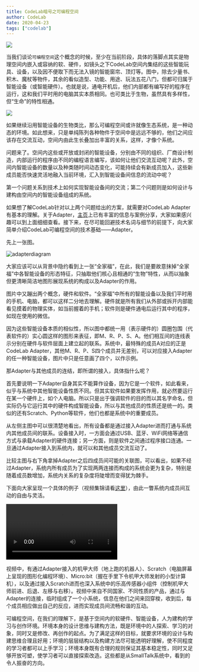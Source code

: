 ```yaml
---
title: CodeLab暗号之可编程空间
author: CodeLab
date: 2020-04-23
tags: ["codelab"]
---
```


<img class="img-responsive" src="/img/CodeLabSpace.png" />

当我们谈论`可编程空间`这个概念的时候，至少在当前阶段，具体的落脚点其实是物理空间内嵌入或容纳的软、硬件，如镜头之下CodeLab空间内集结的这些智能玩具、设备，以及因不便取下而无法入镜的智能窗帘、顶灯等。图中，除去少量书、积木、魔杖等物件，其余的看似造型、功能、用途、玩法五花八门，但都可归属于智能设备（或智能硬件）。也就是说，通电开机后，他们内部都有编写好的程序在运行，这和我们平时用的电脑其实本质相同。也可类比于生物，虽然具有多样性，但“生命”的特性相通。

<img class="img-responsive" src="/img/adapter_party.jpeg" />

如果继续沿用智能设备的生物类比，那么可编程空间或许就像生态系统，是一种动态的环境。如此想来，只是单纯陈列各种物件于空间中是远远不够的，他们之间应该存在交流互动，空间内由此生长叠加出丰富的关系，这样，才像个系统。

<!--more-->

问题来了。空间内这些或开放或封闭的智能设备，分别由不同的组织、厂商设计制造，内部运行的程序由不同的编程语言编写，该如何让他们交流互动呢？此外，空间内智能设备的数量以及种类随时间动态变化，可能持续会有新成员加入，这些新成员能否快速灵活地融入当前环境，汇入到智能设备间信息的流动中呢？

第一个问题关系到技术上如何实现智能设备间的交流；第二个问题则是如何设计与建构由空间内的智能设备组成的系统。

如果想了解CodeLab针对以上两个问题给出的方案，就需要对CodeLab Adapter有基本的理解。关于Adapter，[主页](https://codelab-adapter-docs.codelab.club/)上已有丰富的信息与案例分享，大家如果感兴趣可以到上面细细查看。接下来，在尽可能回避技术名词与细节的前提下，向大家简单介绍CodeLab可编程空间的技术基础——Adapter。

先上一张图。

![adapterdiagram](/img/adapterdiagram.PNG)

大家应该可以从背景中隐约看到上一张“全家福”，在此，我们是要故意抹掉“全家福”中各智能设备的形态特征，只抽取他们核心且相通的“生物”特性，从而以抽象但更清晰简洁地图形展现系统的构成以及Adapter的作用。

图片中又蹦出两个概念，硬件和软件。“全家福”中所有的智能设备以及我们平时用的手机、电脑，都可以这样二分地去理解。硬件就是所有我们从外部或拆开内部能看见摸着的物理实体，如当前握着的手机；软件则是硬件通电后运行其中的程序，如现在使用的微信。

因为这些智能设备本质的相似性，所以图中都统一用（表示硬件的）圆圈包围（代表软件的）实心圆这样的图形来表征，即M、R、P、S、A。他们相互间的连线表示分别在硬件与软件层面上建立起的联系。系统中，最特殊的成员A对应的正是CodeLab Adapter，其他M、R、P、S四个成员并无差别，可以对应接入Adapter的任一种智能设备，图片中只是任意画了四个，以作示例。

那Adapter与其他成员的连结，即所谓的接入，具体指什么呢？

首先要说明一下Adapter自身其实不能算作设备，因为它是一个软件，如此看来，似乎与系统中其他智能设备性质不同。但其实软件如果要发挥作用，就必然要运行在某一个硬件上，如个人电脑。所以只是出于强调软件的目的而以其名字命名，但实际仍与它运行其中的硬件构成智能设备，所以与其他成员的性质还是统一的。类似的还有Scratch、Python等软件，他们也都是系统中的重要成员。

从左侧主图中可以很清楚地看出，所有设备都是通过接入Adapter进而打通与系统内其他成员间的联系。设备接入时，一方面会通过USB、蓝牙、WiFi网络等通信方式与承载Adapter的硬件连接；另一方面，则是软件之间通过程序接口连通。一旦通过Adapter接入到系统内，就可以和其他成员交流互动了。

比较主图与右下角拿掉Adapter之后四成员间可能的关联图，可以看出，如果不经过Adapter，系统内所有成员为了实现两两连接而构成的系统会更为复杂，特别是随着成员数增加，系统内关系的复杂度将陡增而变得犹为棘手。

下面向大家呈现一个具体的例子（视频集锦请看[这里](https://adapter.codelab.club/user_guide/gallery/)），由此一瞥系统内成员间互动的自由与灵活。

<video src="https://adapter.codelab.club/video/1587120578222179.mp4" controls="controls"></video>

视频中，有通过Adapter接入的机甲大师（地上跑的机器人）、Scratch（电脑屏幕上呈现的图形化编程环境）、Micro:bit（握在手里下令机甲大师发射的小型计算机），以及通过接入Scratch进而也深入系统中的乐高传感器小组件（控制机甲大师前进、后退、左移与右移）。视频中来自不同国家、不同性质的产品，通过与Adapter的连接，临时组成了一个小系统，信息在他们之间来回穿梭，收到后，每个成员相应做出自己的反应，进而实现成员间流畅和谐的互动。

可编程空间，在我们的理解下，是基于空间内的软硬件、智能设备，人为建构的学习与创作环境。环境本身的设计思维与建构方法，既是环境中的人探索、学习的对象，同时又是修改、再创作的起点。为了满足这样的目标，就要求环境的设计与构建思维合理且好用；环境的层层结构以及构建方法尽可能透明好理解，使不同程度的学习者都可以上手学习；环境本身既有合理的规则保证其基本稳定性，同时又足够开放可塑，使学习者可以直接探索改造。这些都是从SmallTalk系统中，看到的令人振奋的方向。



